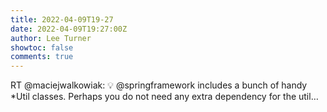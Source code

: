 ```yaml
---
title: 2022-04-09T19-27
date: 2022-04-09T19:27:00Z
author: Lee Turner
showtoc: false
comments: true
---
```


RT @maciejwalkowiak: 💡 @springframework includes a bunch of handy *Util classes. Perhaps you do not need any extra dependency for the util…

